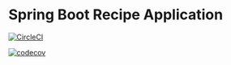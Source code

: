 # Spring Boot Recipe Application

[![CircleCI](https://circleci.com/gh/springframeworkguru/spring5-recipe-app.svg?style=svg)](https://circleci.com/gh/springframeworkguru/spring5-recipe-app)

[![codecov](https://codecov.io/gh/saxenavaibhav/RecipeBook/branch/master/graph/badge.svg)](https://codecov.io/gh/saxenavaibhav/RecipeBook)


